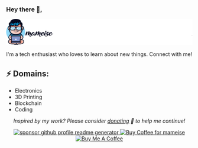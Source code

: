 
### Hey there 👋,

<img src="https://github.com/mameise/mameise/blob/main/mameise_banner_github.png?raw=true" alt="Banner about mameise">

I'm a tech enthusiast who loves to learn about new things. Connect with me!

## ⚡ Domains:
- Electronics
- 3D Printing
- Blockchain
- Coding

<p align="center">
<i>Inspired by my work? Please consider <a href="https://paypal.me/mameise/5">donating</a>  💸 to help me continue!</i>
</p>

<p align="center">
<a href="https://www.paypal.me/online-watch"><img src="https://img.shields.io/badge/support-PayPal-blue?logo=PayPal&style=flat-square&label=Donate" alt="sponsor github profile readme generator"/>
</a>
<a href='https://ko-fi.com/mameise' target='_blank'><img height='23' width="100" src='https://cdn.ko-fi.com/cdn/kofi3.png?v=2' alt='Buy Coffee for mameise' />
</a>
<a href="https://www.buymeacoffee.com/mameise" target="_blank"><img src="https://cdn.buymeacoffee.com/buttons/default-orange.png" alt="Buy Me A Coffee" height="23" width="100" style="border-radius:1px" />
</p>


